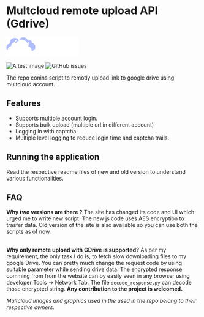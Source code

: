 # Multcloud remote upload API (Gdrive)

![Alt text](./images/multcloud.png)

![A test image](https://img.shields.io/static/v1?label=status&message=completed&logo=github&color=F8523B) ![GitHub issues](https://img.shields.io/github/issues/ayush1920/Multcloud_remote_upload)

The repo conins script to remotly upload link to google drive using multcloud account.

## Features
- Supports multiple account login.
- Supports bulk upload (multiple url in different account)
- Logging in with captcha 
- Multiple level logging to reduce login time and captcha trails.

## Running the application
Read the respective readme files of new and old version to understand various functionalities.

## FAQ

**Why two versions are there ?**
The site has changed its code and UI which urged me to write new script. The new js code uses AES encryption to trasfer data. Old version of the site is also available so you can use both the scripts as of now.

<br>**Why only remote upload with GDrive is supported?**
As per my requirement, the only task I do is, to fetch slow downloading files to my google Drive. You can pretty much change the request code by using suitable parameter while sending drive data.  The encrypted response comming from from the website can by easily seen in any browser using developer Tools -> Network Tab. The file `decode_response.py` can decode those encrypted string. **Any contribution to the project is welcomed.**

*Multcloud images and graphics used in the used in the repo belong to their respective owners.*